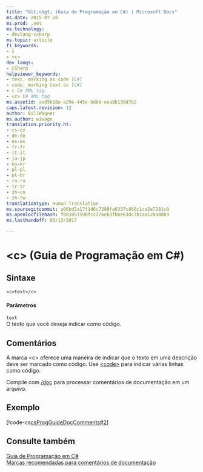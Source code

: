 ```yaml
---
title: "&lt;c&gt; (Guia de Programação em C#) | Microsoft Docs"
ms.date: 2015-07-20
ms.prod: .net
ms.technology:
- devlang-csharp
ms.topic: article
f1_keywords:
- c
- <c>
dev_langs:
- CSharp
helpviewer_keywords:
- text, marking as code [C#]
- code, marking text as [C#]
- c C# XML tag
- <c> C# XML tag
ms.assetid: aad5b16e-a29e-445e-bd0d-eea0b138d7b2
caps.latest.revision: 12
author: BillWagner
ms.author: wiwagn
translation.priority.ht:
- cs-cz
- de-de
- es-es
- fr-fr
- it-it
- ja-jp
- ko-kr
- pl-pl
- pt-br
- ru-ru
- tr-tr
- zh-cn
- zh-tw
translationtype: Human Translation
ms.sourcegitcommit: a06bd2a17f1d6c7308fa6337c866c1ca2e7281c0
ms.openlocfilehash: f081851590fcc376eb3fbbe63dc7b1aa128a8db9
ms.lasthandoff: 03/13/2017

---
```

# <a name="ltcgt-c-programming-guide"></a>&lt;c&gt; (Guia de Programação em C#)
## <a name="syntax"></a>Sintaxe  
  
```  
<c>text</c>  
```  
  
#### <a name="parameters"></a>Parâmetros  
 `text`  
 O texto que você deseja indicar como código.  
  
## <a name="remarks"></a>Comentários  
 A marca \<c> oferece uma maneira de indicar que o texto em uma descrição deve ser marcado como código. Use [\<code>](../../../csharp/programming-guide/xmldoc/code.md) para indicar várias linhas como código.  
  
 Compile com [/doc](../../../csharp/language-reference/compiler-options/doc-compiler-option.md) para processar comentários de documentação em um arquivo.  
  
## <a name="example"></a>Exemplo  
 [!code-cs[csProgGuideDocComments#2](../../../csharp/programming-guide/xmldoc/codesnippet/CSharp/code-inline_1.cs)]  
  
## <a name="see-also"></a>Consulte também  
 [Guia de Programação em C#](../../../csharp/programming-guide/index.md)   
 [Marcas recomendadas para comentários de documentação](../../../csharp/programming-guide/xmldoc/recommended-tags-for-documentation-comments.md)
